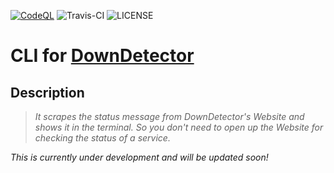 [![CodeQL](https://github.com/aaryanrr/DownDetector-CLI/actions/workflows/codeql-analysis.yml/badge.svg)](https://github.com/aaryanrr/DownDetector-CLI/actions/workflows/codeql-analysis.yml)
![Travis-CI](https://travis-ci.org/aaryanrr/DownDetector-CLI.svg?branch=main)
![LICENSE](https://img.shields.io/github/license/aaryanrr/DownDetector-CLI)

# CLI for [DownDetector](https://downdetector.com/)

## Description
> *It scrapes the status message from DownDetector's Website and shows it in the terminal.
So you don't need to open up the Website for checking the status of a service.*

*This is currently under development and will be updated soon!*
